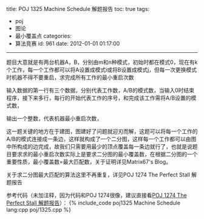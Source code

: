 title: POJ 1325 Machine Schedule 解题报告
toc: true
tags:
  - poj
  - 图论
  - 最小覆盖点
categories:
  - 算法竞赛
id: 961
date: 2012-01-01 01:17:00
---

题目大意就是有两台机器A，B，分别由m和n种模式，初始时都在模式0，现在有k个工作，每一个工作都可以将A设置成模式i或将B设置成模式j，但每一次更换模式时机器不得不要重启，求完成所有工作的最小重启次数

输入数据的第一行有三个数据，分别代表工作数，A/B的模式数，当输入0时结束程序，接下来多行，每行的开始代表工作的序号，和完成该工作需将A/B设置的模式数，

输出一个整数，代表机器最小重启次数，

这一题关键的地方在于建图，图建好了问题就迎刃而解，这题可以将每一个工作的A/B的模式连接成一条边，这样就构成了一个二分图，这样每一个工作都可以由图中所构成的边完成，故我们只需要用最少的顶点覆盖每一条边就行了，也就是说题目要求求的最小重启次数实际上是要求二分图的最小覆盖数，在根据二分图的一个重要性质，最小覆盖数=最大匹配数，关于证明详见Matrix67's Blog。

关于求二分图最大匹配的算法这里不再重复，详见POJ 1274 The Perfect Stall 解题报告

参考代码（未加注释，因为代码和POJ 1274很像，建议直接看[POJ 1274 The Perfect Stall 解题报告](/archives/958 "POJ 1274 The Perfect Stall 解题报告")）：
{% include_code poj1325 Machine Schedule lang:cpp poj/1325.cpp %}